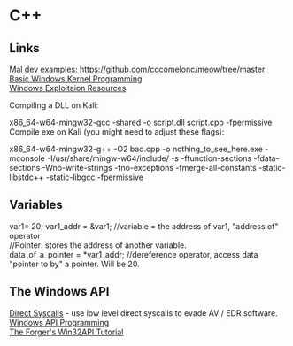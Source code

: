 # C++     
## Links   
Mal dev examples: https://github.com/cocomelonc/meow/tree/master   
[Basic Windows Kernel Programming](https://github.com/raminfp/basicwindowskernelprogramming)     
[Windows Exploitaion Resources](https://github.com/FULLSHADE/WindowsExploitationResources)   

Compiling a DLL on Kali:        

  x86_64-w64-mingw32-gcc -shared -o script.dll script.cpp -fpermissive    
Compile exe on Kali (you might need to adjust these flags):     

  x86_64-w64-mingw32-g++ -O2 bad.cpp -o nothing_to_see_here.exe -mconsole -I/usr/share/mingw-w64/include/ -s -ffunction-sections -fdata-sections -Wno-write-strings -fno-exceptions -fmerge-all-constants -static-libstdc++ -static-libgcc -fpermissive
   
## Variables    

  var1= 20; 
  var1_addr = &var1;     //variable = the address of var1, "address of" operator   
  //Pointer: stores the address of another variable.    
  data_of_a_pointer = *var1_addr; //dereference operator, access data "pointer to by" a pointer. Will be 20. 

## The Windows API    
[Direct Syscalls](https://github.com/VirtualAlllocEx/Direct-Syscalls-A-journey-from-high-to-low/tree/main) - use low level direct syscalls to evade AV / EDR software.         
[Windows API Programming](https://caiorss.github.io/C-Cpp-Notes/WindowsAPI-cpp.html#orge9d5c6d)        
[The Forger's Win32API Tutorial](http://slav0nic.org.ua/static/books/C_Cpp/theForger's_Win32APITutorial.pdf)    